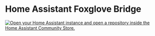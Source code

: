 # Home Assistant Foxglove Bridge

[![Open your Home Assistant instance and open a repository inside the Home Assistant Community Store.](https://my.home-assistant.io/badges/hacs_repository.svg)](https://my.home-assistant.io/redirect/hacs_repository/?owner=jtbandes&repository=hass-foxglove-bridge&category=integration)

